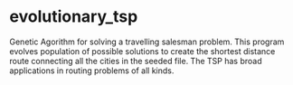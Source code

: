 # evolutionary_tsp
Genetic Agorithm for solving a travelling salesman problem.
This program evolves population of possible solutions to create the shortest distance route connecting all the cities in the seeded file. The TSP has broad applications in routing problems of all kinds.
